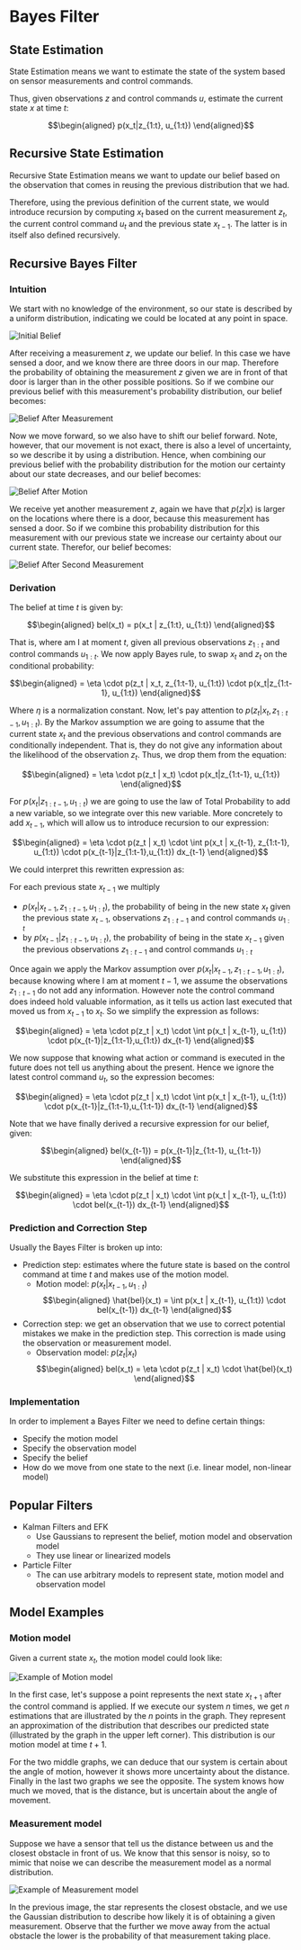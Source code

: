 # Bayes Filter

## State Estimation

State Estimation means we want to estimate the state of the system based on sensor measurements and control commands.

Thus, given observations $z$ and control commands $u$, estimate the current state $x$ at time $t$:

$$\begin{aligned}
p(x_t|z_{1:t}, u_{1:t})
\end{aligned}$$

## Recursive State Estimation

Recursive State Estimation means we want to update our belief based on the observation that comes in reusing the previous distribution that we had.

Therefore, using the previous definition of the current state, we would introduce recursion by computing $x_t$ based on the current measurement $z_t$, the current control command $u_t$ and the previous state $x_{t-1}$. The latter is in itself also defined recursively.

## Recursive Bayes Filter

### Intuition

We start with no knowledge of the environment, so our state is described by a uniform distribution, indicating we could be located at any point in space.

![Initial Belief](assets/belief.png)

After receiving a measurement $z$, we update our belief. In this case we have sensed a door, and we know there are three doors in our map. Therefore the probability of obtaining the measurement $z$ given we are in front of that door is larger than in the other possible positions. So if we combine our previous belief with this measurement's probability distribution, our belief becomes:

![Belief After Measurement](assets/belief_after_measurement.png)

Now we move forward, so we also have to shift our belief forward. Note, however, that our movement is not exact, there is also a level of uncertainty, so we describe it by using a distribution. Hence, when combining our previous belief with the probability distribution for the motion our certainty about our state decreases, and our belief becomes:

![Belief After Motion](assets/belief_after_motion.png)

We receive yet another measurement $z$, again we have that $p(z|x)$ is larger on the locations where there is a door, because this measurement has sensed a door. So if we combine this probability distribution for this measurement with our previous state we increase our certainty about our current state. Therefor, our belief becomes:

![Belief After Second Measurement](assets/belief_after_second_measurement.png)

### Derivation

The belief at time $t$ is given by:

$$\begin{aligned}
bel(x_t) = p(x_t | z_{1:t}, u_{1:t})
\end{aligned}$$

That is, where am I at moment $t$, given all previous observations $z_{1:t}$ and control commands $u_{1:t}$. We now apply Bayes rule, to swap $x_t$ and $z_t$ on the conditional probability:

$$\begin{aligned}
= \eta \cdot p(z_t | x_t, z_{1:t-1}, u_{1:t}) \cdot p(x_t|z_{1:t-1}, u_{1:t})
\end{aligned}$$

Where $\eta$ is a normalization constant. Now, let's pay attention to $p(z_t | x_t, z_{1:t-1}, u_{1:t})$. By the Markov assumption we are going to assume that the current state $x_t$ and the previous observations and control commands are conditionally independent. That is, they do not give any information about the likelihood of the observation $z_t$. Thus, we drop them from the equation:

$$\begin{aligned}
= \eta \cdot p(z_t | x_t) \cdot p(x_t|z_{1:t-1}, u_{1:t})
\end{aligned}$$

For $p(x_t|z_{1:t-1}, u_{1:t})$ we are going to use the law of Total Probability to add a new variable, so we integrate over this new variable. More concretely to add $x_{t-1}$, which will allow us to introduce recursion to our expression:

$$\begin{aligned}
= \eta \cdot p(z_t | x_t) \cdot \int p(x_t | x_{t-1}, z_{1:t-1}, u_{1:t}) \cdot p(x_{t-1}|z_{1:t-1},u_{1:t}) dx_{t-1}
\end{aligned}$$

We could interpret this rewritten expression as:

For each previous state $x_{t-1}$ we multiply

* $p(x_t | x_{t-1}, z_{1:t-1}, u_{1:t})$, the probability of being in the new state $x_t$ given the previous state $x_{t-1}$, observations $z_{1:t-1}$ and control commands $u_{1:t}$
* by $p(x_{t-1}|z_{1:t-1},u_{1:t})$, the probability of being in the state $x_{t-1}$ given the previous observations $z_{1:t-1}$ and control commands $u_{1:t}$

Once again we apply the Markov assumption over $p(x_t | x_{t-1}, z_{1:t-1}, u_{1:t})$, because knowing where I am at moment $t-1$, we assume the observations $z_{1:t-1}$ do not add any information. However note the control command does indeed hold valuable information, as it tells us action last executed that moved us from $x_{t-1}$ to $x_t$. So we simplify the expression as follows:

$$\begin{aligned}
= \eta \cdot p(z_t | x_t) \cdot \int p(x_t | x_{t-1}, u_{1:t}) \cdot p(x_{t-1}|z_{1:t-1},u_{1:t}) dx_{t-1}
\end{aligned}$$

We now suppose that knowing what action or command is executed in the future does not tell us anything about the present. Hence we ignore the latest control command $u_t$, so the expression becomes:

$$\begin{aligned}
= \eta \cdot p(z_t | x_t) \cdot \int p(x_t | x_{t-1}, u_{1:t}) \cdot p(x_{t-1}|z_{1:t-1},u_{1:t-1}) dx_{t-1}
\end{aligned}$$

Note that we have finally derived a recursive expression for our belief, given:

$$\begin{aligned}
bel(x_{t-1}) = p(x_{t-1}|z_{1:t-1}, u_{1:t-1})
\end{aligned}$$

We substitute this expression in the belief at time $t$:

$$\begin{aligned}
= \eta \cdot p(z_t | x_t) \cdot \int p(x_t | x_{t-1}, u_{1:t}) \cdot bel(x_{t-1}) dx_{t-1}
\end{aligned}$$

### Prediction and Correction Step

Usually the Bayes Filter is broken up into:

* Prediction step: estimates where the future state is based on the control command at time $t$ and makes use of the motion model.
  * Motion model: $p(x_t | x_{t-1}, u_{1:t})$
$$\begin{aligned}
\hat{bel}(x_t) = \int p(x_t | x_{t-1}, u_{1:t}) \cdot bel(x_{t-1}) dx_{t-1}
\end{aligned}$$
* Correction step: we get an observation that we use to correct potential mistakes we make in the prediction step. This correction is made using the observation or measurement model.
  * Observation model: $p(z_t | x_t)$
$$\begin{aligned}
bel(x_t) = \eta \cdot p(z_t | x_t) \cdot \hat{bel}(x_t)
\end{aligned}$$

### Implementation

In order to implement a Bayes Filter we need to define certain things:

* Specify the motion model
* Specify the observation model
* Specify the belief
* How do we move from one state to the next (i.e. linear model, non-linear model)

## Popular Filters

* Kalman Filters and EFK
  * Use Gaussians to represent the belief, motion model and observation model 
  * They use linear or linearized models
* Particle Filter
  * The can use arbitrary models to represent state, motion model and observation model

## Model Examples

### Motion model

Given a current state $x_t$, the motion model could look like:

![Example of Motion model](assets/example_motion_model.png)

In the first case, let's suppose a point represents the next state $x_{t+1}$ after the control command is applied. If we execute our system $n$ times, we get $n$ estimations that are illustrated by the $n$ points in the graph. They represent an approximation of the distribution that describes our predicted state (illustrated by the graph in the upper left corner). This distribution is our motion model at time $t+1$.

For the two middle graphs, we can deduce that our system is certain about the angle of motion, however it shows more uncertainty about the distance. Finally in the last two graphs we see the opposite. The system knows how much we moved, that is the distance, but is uncertain about the angle of movement.

### Measurement model

Suppose we have a sensor that tell us the distance between us and the closest obstacle in front of us. We know that this sensor is noisy, so to mimic that noise we can describe the measurement model as a normal distribution.

![Example of Measurement model](assets/example_measurement_model.png)

In the previous image, the star represents the closest obstacle, and we use the Gaussian distribution to describe how likely it is of obtaining a given measurement. Observe that the further we move away from the actual obstacle the lower is the probability of that measurement taking place.
